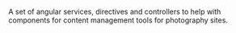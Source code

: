 A set of angular services, directives and controllers to help with components for content management tools for photography sites.
